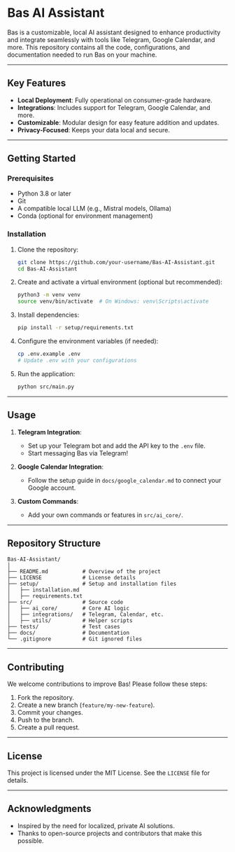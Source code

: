 
# Bas AI Assistant

Bas is a customizable, local AI assistant designed to enhance productivity and integrate seamlessly with tools like Telegram, Google Calendar, and more. This repository contains all the code, configurations, and documentation needed to run Bas on your machine.

---

## Key Features

- **Local Deployment**: Fully operational on consumer-grade hardware.
- **Integrations**: Includes support for Telegram, Google Calendar, and more.
- **Customizable**: Modular design for easy feature addition and updates.
- **Privacy-Focused**: Keeps your data local and secure.

---

## Getting Started

### Prerequisites

- Python 3.8 or later
- Git
- A compatible local LLM (e.g., Mistral models, Ollama)
- Conda (optional for environment management)

### Installation

1. Clone the repository:
    ```bash
    git clone https://github.com/your-username/Bas-AI-Assistant.git
    cd Bas-AI-Assistant
    ```

2. Create and activate a virtual environment (optional but recommended):
    ```bash
    python3 -m venv venv
    source venv/bin/activate  # On Windows: venv\Scripts\activate
    ```

3. Install dependencies:
    ```bash
    pip install -r setup/requirements.txt
    ```

4. Configure the environment variables (if needed):
    ```bash
    cp .env.example .env
    # Update .env with your configurations
    ```

5. Run the application:
    ```bash
    python src/main.py
    ```

---

## Usage

1. **Telegram Integration**:
    - Set up your Telegram bot and add the API key to the `.env` file.
    - Start messaging Bas via Telegram!

2. **Google Calendar Integration**:
    - Follow the setup guide in `docs/google_calendar.md` to connect your Google account.

3. **Custom Commands**:
    - Add your own commands or features in `src/ai_core/`.

---

## Repository Structure

```
Bas-AI-Assistant/
│
├── README.md           # Overview of the project
├── LICENSE             # License details
├── setup/              # Setup and installation files
│   ├── installation.md
│   ├── requirements.txt
├── src/                # Source code
│   ├── ai_core/        # Core AI logic
│   ├── integrations/   # Telegram, Calendar, etc.
│   ├── utils/          # Helper scripts
├── tests/              # Test cases
├── docs/               # Documentation
└── .gitignore          # Git ignored files
```

---

## Contributing

We welcome contributions to improve Bas! Please follow these steps:

1. Fork the repository.
2. Create a new branch (`feature/my-new-feature`).
3. Commit your changes.
4. Push to the branch.
5. Create a pull request.

---

## License

This project is licensed under the MIT License. See the `LICENSE` file for details.

---

## Acknowledgments

- Inspired by the need for localized, private AI solutions.
- Thanks to open-source projects and contributors that make this possible.

